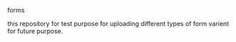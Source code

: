 forms

this repository for test purpose for uploading different types of form varient for future purpose.
